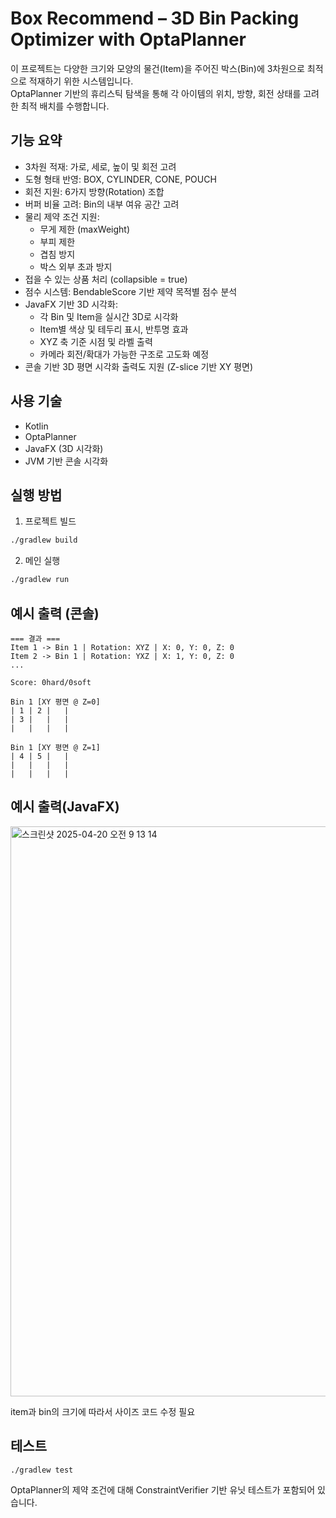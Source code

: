 # Box Recommend – 3D Bin Packing Optimizer with OptaPlanner
이 프로젝트는 다양한 크기와 모양의 물건(Item)을 주어진 박스(Bin)에 3차원으로 최적으로 적재하기 위한 시스템입니다.  
OptaPlanner 기반의 휴리스틱 탐색을 통해 각 아이템의 위치, 방향, 회전 상태를 고려한 최적 배치를 수행합니다.

## 기능 요약
- 3차원 적재: 가로, 세로, 높이 및 회전 고려
- 도형 형태 반영: BOX, CYLINDER, CONE, POUCH
- 회전 지원: 6가지 방향(Rotation) 조합
- 버퍼 비율 고려: Bin의 내부 여유 공간 고려
- 물리 제약 조건 지원:
  - 무게 제한 (maxWeight)
  - 부피 제한
  - 겹침 방지
  - 박스 외부 초과 방지
- 접을 수 있는 상품 처리 (collapsible = true)
- 점수 시스템: BendableScore 기반 제약 목적별 점수 분석
- JavaFX 기반 3D 시각화:
  - 각 Bin 및 Item을 실시간 3D로 시각화
  - Item별 색상 및 테두리 표시, 반투명 효과
  - XYZ 축 기준 시점 및 라벨 출력
  - 카메라 회전/확대가 가능한 구조로 고도화 예정
- 콘솔 기반 3D 평면 시각화 출력도 지원 (Z-slice 기반 XY 평면)

## 사용 기술
- Kotlin
- OptaPlanner
- JavaFX (3D 시각화)
- JVM 기반 콘솔 시각화

## 실행 방법

1. 프로젝트 빌드
```bash
./gradlew build
```

2. 메인 실행
```bash
./gradlew run
```

## 예시 출력 (콘솔)

```
=== 결과 ===
Item 1 -> Bin 1 | Rotation: XYZ | X: 0, Y: 0, Z: 0
Item 2 -> Bin 1 | Rotation: YXZ | X: 1, Y: 0, Z: 0
...

Score: 0hard/0soft

Bin 1 [XY 평면 @ Z=0]
| 1 | 2 |   |
| 3 |   |   |
|   |   |   |

Bin 1 [XY 평면 @ Z=1]
| 4 | 5 |   |
|   |   |   |
|   |   |   |
```

## 예시 출력(JavaFX)
<img width="912" alt="스크린샷 2025-04-20 오전 9 13 14" src="https://github.com/user-attachments/assets/cdc613f3-9628-4e34-a73b-9d6765a4b070" />

item과 bin의 크기에 따라서 사이즈 코드 수정 필요

## 테스트

```shell
./gradlew test
```
OptaPlanner의 제약 조건에 대해 ConstraintVerifier 기반 유닛 테스트가 포함되어 있습니다.
